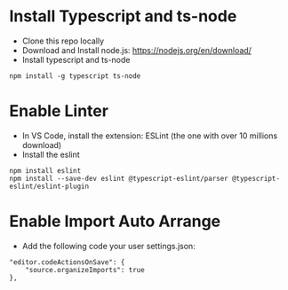 # Install Typescript and ts-node
- Clone this repo locally
- Download and Install node.js: https://nodejs.org/en/download/
- Install typescript and ts-node
```
npm install -g typescript ts-node
```

# Enable Linter
- In VS Code, install the extension: ESLint (the one with over 10 millions download)
- Install the eslint
```
npm install eslint
npm install --save-dev eslint @typescript-eslint/parser @typescript-eslint/eslint-plugin
```

# Enable Import Auto Arrange
- Add the following code your user settings.json:
```
"editor.codeActionsOnSave": {
    "source.organizeImports": true
},
```